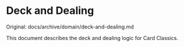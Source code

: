 # Deck and Dealing

Original: docs/archive/domain/deck-and-dealing.md

This document describes the deck and dealing logic for Card Classics.
